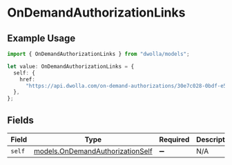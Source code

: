 # OnDemandAuthorizationLinks

## Example Usage

```typescript
import { OnDemandAuthorizationLinks } from "dwolla/models";

let value: OnDemandAuthorizationLinks = {
  self: {
    href:
      "https://api.dwolla.com/on-demand-authorizations/30e7c028-0bdf-e511-80de-0aa34a9b2388",
  },
};
```

## Fields

| Field                                                                      | Type                                                                       | Required                                                                   | Description                                                                |
| -------------------------------------------------------------------------- | -------------------------------------------------------------------------- | -------------------------------------------------------------------------- | -------------------------------------------------------------------------- |
| `self`                                                                     | [models.OnDemandAuthorizationSelf](../models/ondemandauthorizationself.md) | :heavy_minus_sign:                                                         | N/A                                                                        |